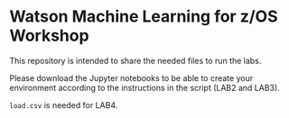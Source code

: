 # Watson Machine Learning for z/OS Workshop 

This repository is intended to share the needed files to run the labs. 

Please download the Jupyter notebooks to be able to create your environment according to the instructions in the script (LAB2 and LAB3).

`load.csv` is needed for LAB4.
